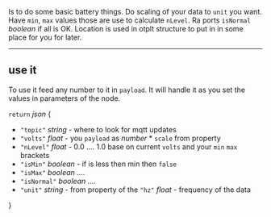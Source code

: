 Is to do some basic battery things. Do scaling of your data to `unit` you want. Have `min`, `max` values those are use to calculate `nLevel`. Ra ports `isNormal`  _boolean_ if all is OK. Location is used in otplt structure to put in in some place for you for later.


---

## use it

To use it feed any number to it in `payload`. It will handle it as you set the values in parameters of the node.

`return` _json_ {
    
 - `"topic"` _string_ - where to look for mqtt updates
 - `"volts"` _float_ - you `payload` as _number_ * `scale` from property
 - `"nLevel"` _float_ - 0.0 .... 1.0 base on current `volts` and your `min` `max` brackets
 - `"isMin"` _boolean_ - if is less then min then `false`
 - `"isMax"` _boolean_ ....
 - `"isNormal"` _boolean_ ....
 - `"unit"` _string_ - from property of the `"hz"` _float_ - frequency of the data

}